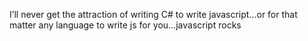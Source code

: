 <!--
id: 334811227
link: http://kevinisom.info/post/334811227/ill-never-get-the-attraction-of-writing-c-to
slug: ill-never-get-the-attraction-of-writing-c-to
date: Fri Jan 15 2010 12:44:44 GMT+1300 (NZDT)
raw: {"blog_name":"kevinisom","id":334811227,"post_url":"http://kevinisom.info/post/334811227/ill-never-get-the-attraction-of-writing-c-to","slug":"ill-never-get-the-attraction-of-writing-c-to","type":"text","date":"2010-01-14 23:44:44 GMT","timestamp":1263512684,"state":"published","format":"html","reblog_key":"P26Pi9yb","tags":[],"short_url":"http://tmblr.co/Zw68YyJzD1R","highlighted":[],"feed_item":"http://twitter.com/kev_nz/statuses/7762128169","from_feed_id":"650289","note_count":0,"title":null,"body":"<p>I&#8217;ll never get the attraction of writing C# to write javascript&#8230;or for that matter any language to write js for you&#8230;javascript rocks</p>"}
publish: 2010-01-015
tags: 
title: null
-->


I’ll never get the attraction of writing C\# to write javascript…or for
that matter any language to write js for you…javascript rocks



